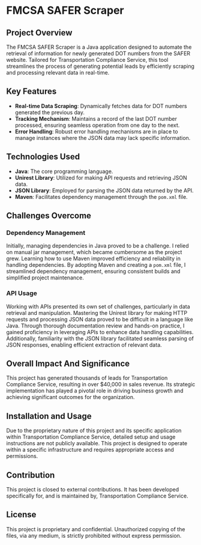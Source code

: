 # FMCSA SAFER Scraper

## Project Overview
The FMCSA SAFER Scraper is a Java application designed to automate the retrieval of information for newly generated DOT numbers from the SAFER website. Tailored for Transportation Compliance Service, this tool streamlines the process of generating potential leads by efficiently scraping and processing relevant data in real-time.

## Key Features
- **Real-time Data Scraping**: Dynamically fetches data for DOT numbers generated the previous day.
- **Tracking Mechanism**: Maintains a record of the last DOT number processed, ensuring seamless operation from one day to the next.
- **Error Handling**: Robust error handling mechanisms are in place to manage instances where the JSON data may lack specific information.

## Technologies Used
- **Java**: The core programming language.
- **Unirest Library**: Utilized for making API requests and retrieving JSON data.
- **JSON Library**: Employed for parsing the JSON data returned by the API.
- **Maven**: Facilitates dependency management through the `pom.xml` file.

## Challenges Overcome

### Dependency Management
Initially, managing dependencies in Java proved to be a challenge. I relied on manual jar management, which became cumbersome as the project grew. Learning how to use Maven improved efficiency and reliability in handling dependencies. By adopting Maven and creating a `pom.xml` file, I streamlined dependency management, ensuring consistent builds and simplified project maintenance.

### API Usage
Working with APIs presented its own set of challenges, particularly in data retrieval and manipulation. Mastering the Unirest library for making HTTP requests and processing JSON data proved to be difficult in a language like Java. Through thorough documentation review and hands-on practice, I gained proficiency in leveraging APIs to enhance data handling capabilities. Additionally, familiarity with the JSON library facilitated seamless parsing of JSON responses, enabling efficient extraction of relevant data.

## Overall Impact And Significance
This project has generated thousands of leads for Transportation Compliance Service, resulting in over $40,000 in sales revenue. Its strategic implementation has played a pivotal role in driving business growth and achieving significant outcomes for the organization.

## Installation and Usage
Due to the proprietary nature of this project and its specific application within Transportation Compliance Service, detailed setup and usage instructions are not publicly available. This project is designed to operate within a specific infrastructure and requires appropriate access and permissions.

## Contribution
This project is closed to external contributions. It has been developed specifically for, and is maintained by, Transportation Compliance Service.

## License
This project is proprietary and confidential. Unauthorized copying of the files, via any medium, is strictly prohibited without express permission.
